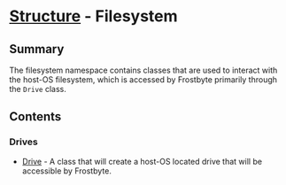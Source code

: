 # [Structure](../README.md) - Filesystem

## Summary

The filesystem namespace contains classes that are used to interact with the host-OS filesystem, which is accessed by Frostbyte primarily through the `Drive` class.

## Contents

### Drives

- [Drive](drive.md) - A class that will create a host-OS located drive that will be accessible by Frostbyte.